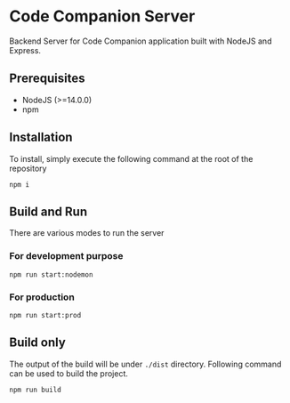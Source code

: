 # Code Companion Server
Backend Server for Code Companion application built with NodeJS and Express.

## Prerequisites

- NodeJS (>=14.0.0)
- npm

## Installation
To install, simply execute the following command at the root of the repository

`npm i`


## Build and Run

There are various modes to run the server

### For development purpose
`npm run start:nodemon`

### For production
`npm run start:prod`

## Build only
The output of the build will be under `./dist` directory. Following command can be used to build the project.

`npm run build`